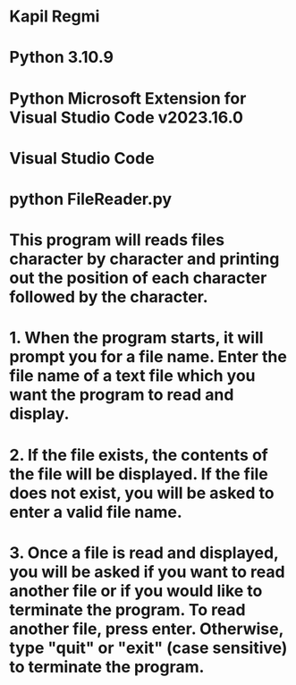 # Kapil Regmi

# Python 3.10.9

# Python Microsoft Extension for Visual Studio Code v2023.16.0

# Visual Studio Code

# python FileReader.py

# This program will reads files character by character and printing out the position of each character followed by the character.
# 1. When the program starts, it will prompt you for a file name. Enter the file name of a text file which you want the program to read and display.
# 2. If the file exists, the contents of the file will be displayed. If the file does not exist, you will be asked to enter a valid file name.
# 3. Once a file is read and displayed, you will be asked if you want to read another file or if you would like to terminate the program. To read another file, press enter. Otherwise, type "quit" or "exit" (case sensitive) to terminate the program.
